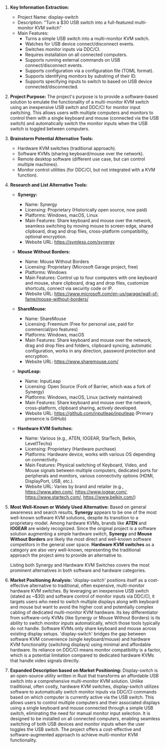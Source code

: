 1.  **Key Information Extraction:**
    *   Project Name: display-switch
    *   Description: "Turn a $30 USB switch into a full-featured multi-monitor KVM switch"
    *   Main Features:
        *   Turns a simple USB switch into a multi-monitor KVM switch.
        *   Watches for USB device connect/disconnect events.
        *   Switches monitor inputs via DDC/CI.
        *   Requires installation on all connected computers.
        *   Supports running external commands on USB connect/disconnect events.
        *   Supports configuration via a configuration file (TOML format).
        *   Supports identifying monitors by substring of their ID.
        *   Supports specifying inputs to switch to based on USB device connected/disconnected.

2.  **Project Purpose:**
    The project's purpose is to provide a software-based solution to emulate the functionality of a multi-monitor KVM switch using an inexpensive USB switch and DDC/CI for monitor input switching. This allows users with multiple computers and monitors to control them with a single keyboard and mouse (connected via the USB switch) and automatically switch the monitor inputs when the USB switch is toggled between computers.

3.  **Brainstorm Potential Alternative Tools:**
    *   Hardware KVM switches (traditional approach).
    *   Software KVMs (sharing keyboard/mouse over the network).
    *   Remote desktop software (different use case, but can control multiple machines).
    *   Monitor control utilities (for DDC/CI, but not integrated with a KVM function).

4.  **Research and List Alternative Tools:**

    *   **Synergy:**
        *   Name: Synergy
        *   Licensing: Proprietary (Historically open source, now paid)
        *   Platforms: Windows, macOS, Linux
        *   Main Features: Share keyboard and mouse over the network, seamless switching by moving mouse to screen edge, shared clipboard, drag and drop files, cross-platform compatibility, optional encryption.
        *   Website URL: https://symless.com/synergy

    *   **Mouse Without Borders:**
        *   Name: Mouse Without Borders
        *   Licensing: Proprietary (Microsoft Garage project, free)
        *   Platforms: Windows
        *   Main Features: Control up to four computers with one keyboard and mouse, share clipboard, drag and drop files, customize shortcuts, connect via security code or IP.
        *   Website URL: https://www.microsoft.com/en-us/garage/wall-of-fame/mouse-without-borders/

    *   **ShareMouse:**
        *   Name: ShareMouse
        *   Licensing: Freemium (Free for personal use, paid for commercial/pro features)
        *   Platforms: Windows, macOS
        *   Main Features: Share keyboard and mouse over the network, drag and drop files and folders, clipboard syncing, automatic configuration, works in any direction, password protection and encryption.
        *   Website URL: https://www.sharemouse.com/

    *   **InputLeap:**
        *   Name: InputLeap
        *   Licensing: Open Source (Fork of Barrier, which was a fork of Synergy)
        *   Platforms: Windows, macOS, Linux (actively maintained)
        *   Main Features: Share keyboard and mouse over the network, cross-platform, clipboard sharing, actively developed.
        *   Website URL: https://github.com/inputleap/inputleap (Primary presence is GitHub)

    *   **Hardware KVM Switches:**
        *   Name: Various (e.g., ATEN, IOGEAR, StarTech, Belkin, Level1Techs)
        *   Licensing: Proprietary (Hardware purchase)
        *   Platforms: Hardware device, works with various OS depending on connectivity.
        *   Main Features: Physical switching of Keyboard, Video, and Mouse signals between multiple computers, dedicated ports for peripherals and monitors, various connectivity options (HDMI, DisplayPort, USB, etc.).
        *   Website URL: Varies by brand and retailer (e.g., https://www.aten.com/, https://www.iogear.com/, https://www.startech.com/, https://www.belkin.com/)

5.  **Most Well-Known or Widely Used Alternative:**
    Based on general awareness and search results, **Synergy** appears to be one of the most well-known software KVM solutions, despite its transition to a proprietary model. Among hardware KVMs, brands like **ATEN** and **IOGEAR** are widely recognized. Since the original project is a software solution augmenting a simple hardware switch, **Synergy** and **Mouse Without Borders** are likely the most direct and well-known software competitors in the general user space. **Hardware KVM switches** as a category are also very well-known, representing the traditional approach the project aims to provide an alternative to.

    Listing both Synergy and Hardware KVM Switches covers the most prominent alternatives in both software and hardware categories.

6.  **Market Positioning Analysis:**
    'display-switch' positions itself as a cost-effective alternative to traditional, often expensive, multi-monitor hardware KVM switches. By leveraging an inexpensive USB switch (stated as ~$30) and software control of monitor inputs via DDC/CI, it targets users who need to switch multiple displays along with keyboard and mouse but want to avoid the higher cost and potentially complex cabling of dedicated multi-monitor KVM hardware. Its key differentiator from software-only KVMs (like Synergy or Mouse Without Borders) is its ability to switch *monitor inputs* automatically, which those tools typically do not handle. Software KVMs only share keyboard and mouse across existing display setups. 'display-switch' bridges the gap between software KVM convenience (single keyboard/mouse) and hardware KVM functionality (switching displays) using minimal and affordable hardware. Its reliance on DDC/CI means monitor compatibility is a factor, which is a potential limitation compared to dedicated hardware KVMs that handle video signals directly.

7.  **Expanded Description based on Market Positioning:**
    Display-switch is an open-source utility written in Rust that transforms an affordable USB switch into a comprehensive multi-monitor KVM solution. Unlike traditional, often costly, hardware KVM switches, display-switch utilizes software to automatically switch monitor inputs via DDC/CI commands based on which computer is currently active via the USB switch. This allows users to control multiple computers and their associated displays using a single keyboard and mouse connected through a simple USB switch, eliminating the need for manual monitor input selection. It is designed to be installed on all connected computers, enabling seamless switching of both USB devices and monitor inputs when the user toggles the USB switch. The project offers a cost-effective and software-augmented approach to achieve multi-monitor KVM functionality.